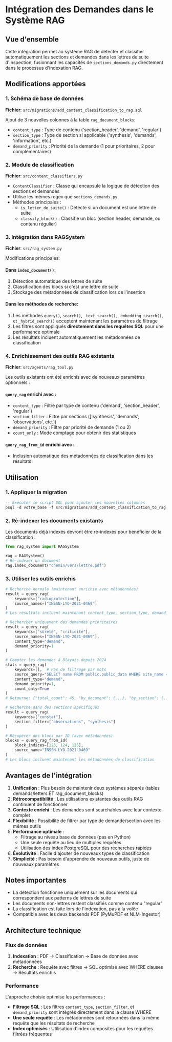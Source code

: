 # Intégration des Demandes dans le Système RAG

## Vue d'ensemble

Cette intégration permet au système RAG de détecter et classifier automatiquement les sections et demandes dans les lettres de suite d'inspection, fusionnant les capacités de `sections_demands.py` directement dans le processus d'indexation RAG.

## Modifications apportées

### 1. Schéma de base de données

**Fichier**: `src/migrations/add_content_classification_to_rag.sql`

Ajout de 3 nouvelles colonnes à la table `rag_document_blocks`:
- `content_type` : Type de contenu ('section_header', 'demand', 'regular')
- `section_type` : Type de section si applicable ('synthesis', 'demands', 'information', etc.)
- `demand_priority` : Priorité de la demande (1 pour prioritaires, 2 pour complémentaires)

### 2. Module de classification

**Fichier**: `src/content_classifiers.py`

- `ContentClassifier` : Classe qui encapsule la logique de détection des sections et demandes
- Utilise les mêmes regex que `sections_demands.py`
- Méthodes principales :
  - `is_letter_de_suite()` : Détecte si un document est une lettre de suite
  - `classify_block()` : Classifie un bloc (section header, demande, ou contenu régulier)

### 3. Intégration dans RAGSystem

**Fichier**: `src/rag_system.py`

Modifications principales:

#### Dans `index_document()`:
1. Détection automatique des lettres de suite
2. Classification des blocs si c'est une lettre de suite
3. Stockage des métadonnées de classification lors de l'insertion

#### Dans les méthodes de recherche:
1. Les méthodes `query()`, `search()`, `_text_search()`, `_embedding_search()`, et `_hybrid_search()` acceptent maintenant les paramètres de filtrage
2. Les filtres sont appliqués **directement dans les requêtes SQL** pour une performance optimale
3. Les résultats incluent automatiquement les métadonnées de classification

### 4. Enrichissement des outils RAG existants

**Fichier**: `src/agents/rag_tool.py`

Les outils existants ont été enrichis avec de nouveaux paramètres optionnels :

#### `query_rag` enrichi avec :
- `content_type` : Filtre par type de contenu ('demand', 'section_header', 'regular')
- `section_filter` : Filtre par sections (['synthesis', 'demands', 'observations', etc.])
- `demand_priority` : Filtre par priorité de demande (1 ou 2)
- `count_only` : Mode comptage pour obtenir des statistiques

#### `query_rag_from_id` enrichi avec :
- Inclusion automatique des métadonnées de classification dans les résultats

## Utilisation

### 1. Appliquer la migration

```sql
-- Exécuter le script SQL pour ajouter les nouvelles colonnes
psql -d votre_base -f src/migrations/add_content_classification_to_rag.sql
```

### 2. Ré-indexer les documents existants

Les documents déjà indexés devront être ré-indexés pour bénéficier de la classification :

```python
from rag_system import RAGSystem

rag = RAGSystem()
# Ré-indexer un document
rag.index_document("chemin/vers/lettre.pdf")
```

### 3. Utiliser les outils enrichis

```python
# Recherche normale (maintenant enrichie avec métadonnées)
result = query_rag(
    keywords=["radioprotection"],
    source_names=["INSSN-LYO-2021-0469"]
)
# Les résultats incluent maintenant content_type, section_type, demand_priority

# Rechercher uniquement des demandes prioritaires
result = query_rag(
    keywords=["sûreté", "criticité"],
    source_names=["INSSN-LYO-2021-0469"],
    content_type="demand",
    demand_priority=1
)

# Compter les demandes à Blayais depuis 2024
stats = query_rag(
    keywords=[],  # Pas de filtrage par mots
    source_query="SELECT name FROM public.public_data WHERE site_name = 'Blayais' AND date >= '2024-01-01'",
    content_type="demand",
    demand_priority=1,
    count_only=True
)
# Retourne: {"total_count": 45, "by_document": {...}, "by_section": {...}, "by_priority": {...}}

# Recherche dans des sections spécifiques
result = query_rag(
    keywords=["constat"],
    section_filter=["observations", "synthesis"]
)

# Récupérer des blocs par ID (avec métadonnées)
blocks = query_rag_from_id(
    block_indices=[123, 124, 125],
    source_name="INSSN-LYO-2021-0469"
)
# Les blocs incluent maintenant les métadonnées de classification
```

## Avantages de l'intégration

1. **Unification** : Plus besoin de maintenir deux systèmes séparés (tables demands/letters ET rag_document_blocks)
2. **Rétrocompatibilité** : Les utilisations existantes des outils RAG continuent de fonctionner
3. **Contexte enrichi** : Les demandes sont searchables avec leur contexte complet
4. **Flexibilité** : Possibilité de filtrer par type de demande/section avec les mêmes outils
5. **Performance optimale** : 
   - Filtrage au niveau base de données (pas en Python)
   - Une seule requête au lieu de multiples requêtes
   - Utilisation des index PostgreSQL pour des recherches rapides
6. **Évolutivité** : Facile d'ajouter de nouveaux types de classification
7. **Simplicité** : Pas besoin d'apprendre de nouveaux outils, juste de nouveaux paramètres

## Notes importantes

- La détection fonctionne uniquement sur les documents qui correspondent aux patterns de lettres de suite
- Les documents non-lettres restent classifiés comme contenu "regular"
- La classification est faite lors de l'indexation, pas à la volée
- Compatible avec les deux backends PDF (PyMuPDF et NLM-Ingestor)

## Architecture technique

### Flux de données

1. **Indexation** : PDF → Classification → Base de données avec métadonnées
2. **Recherche** : Requête avec filtres → SQL optimisé avec WHERE clauses → Résultats enrichis

### Performance

L'approche choisie optimise les performances :
- **Filtrage SQL** : Les filtres `content_type`, `section_filter`, et `demand_priority` sont intégrés directement dans la clause WHERE
- **Une seule requête** : Les métadonnées sont retournées dans la même requête que les résultats de recherche
- **Index optimisés** : Utilisation d'index composites pour les requêtes filtrées fréquentes
